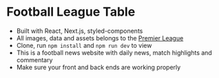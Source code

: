 # Football League Table
- Built with React, Next.js, styled-components
- All images, data and assets belongs to the [Premier League](https://www.premierleague.com/)
- Clone, run `npm install` and `npm run dev` to view
- This is a football news website with daily news, match highlights and commentary
- Make sure your front and back ends are working properly

